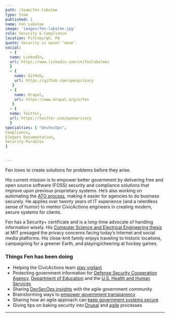 ```yaml
---
path: /team/fen-labalme
type: team
published: 1
name: Fen Labalme
image: 'images/fen-labalme.jpg'
role: Security & Compliance
location: Pittsburgh, PA
quote: Security is never ‘done’.
social: 
  - {
  name: LinkedIn,
  url: https://www.linkedin.com/in/fenlabalme/
  }
  - {
    name: GitHub,
    url: https://github.com/openprivacy
   }
  - {
    name: Drupal,
    url: https://www.drupal.org/u/fen
   }
  - {
  name: Twitter,
  url: https://twitter.com/openprivacy
  }
specialties: [ "DevSecOps",
Compliance,
Elegant Documentation,
Security Parables
]

  
---
```


Fen loves to create solutions for problems before they arise.

His current mission is to empower better government by delivering free and open source software (FOSS) security and compliance solutions that improve upon previous proprietary systems. He’s also working on automating the [ATO process](https://before-you-ship.18f.gov/ato/), making it easier for agencies to do business securely. He applies over twenty years of IT experience (and a relentless sense of humor) to mentor CivicActions engineers in creating modern, secure systems for clients.

Fen has a Security+ certificate and is a long-time advocate of handling information wisely. His [Computer Science and Electrical Engineering thesis](https://broadcatch.com/NewsPeek_intro.html) at MIT presaged the privacy concerns facing today’s Internet and social media platforms. His close-knit family enjoys traveling to historic locations, campaigning for a greener Earth, and playing/cheering at hockey games.



### Things Fen has been doing
* Helping the CivicActions team [stay vigilant](https://civicactions-handbook.readthedocs.io/en/latest/09-security/awareness/)
* Protecting government information for [Defense Security Cooperation Agency](https://civicactions.com/case-study/globalnet/), [Department of Education](https://lincs.ed.gov/) and the [U.S. Health and Human Services](https://www.healthdata.gov/)
* Sharing [DevSecOps insights](https://www.youtube.com/watch?v=KgLTWrum9IY) with the agile government community
* Brainstorming ways to [empower government transparency](https://medium.com/civicactions/give-government-permission-to-speak-freely-d816f8584030)
* Sharing how an agile approach can [keep government systems secure](https://medium.com/civicactions/governments-must-adopt-an-agile-mind-set-towards-security-f86f4870a38b)
* Giving tips on baking security into [Drupal](https://www.youtube.com/watch?v=mqLy9gbzTu0) and [agile](https://www.youtube.com/watch?v=zcPZsYZXXEg) processes


----------------------------

